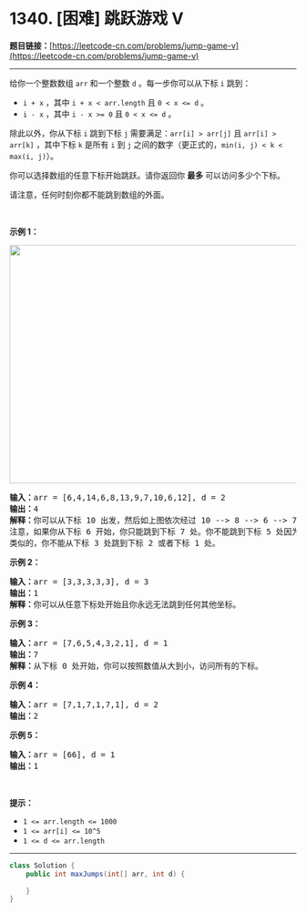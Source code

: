 # 1340. [困难] 跳跃游戏 V

**题目链接：**[https://leetcode-cn.com/problems/jump-game-v](https://leetcode-cn.com/problems/jump-game-v)

---

<div class="content__1Y2H">
 <div class="notranslate">
  <p>给你一个整数数组&nbsp;<code>arr</code> 和一个整数&nbsp;<code>d</code> 。每一步你可以从下标&nbsp;<code>i</code>&nbsp;跳到：</p> 
  <ul> 
   <li><code>i + x</code>&nbsp;，其中&nbsp;<code>i + x &lt; arr.length</code>&nbsp;且&nbsp;<code>0 &lt; x &lt;= d</code>&nbsp;。</li> 
   <li><code>i - x</code>&nbsp;，其中&nbsp;<code>i - x &gt;= 0</code>&nbsp;且&nbsp;<code>0 &lt; x &lt;= d</code>&nbsp;。</li> 
  </ul> 
  <p>除此以外，你从下标&nbsp;<code>i</code> 跳到下标 <code>j</code>&nbsp;需要满足：<code>arr[i] &gt; arr[j]</code>&nbsp;且 <code>arr[i] &gt; arr[k]</code>&nbsp;，其中下标&nbsp;<code>k</code>&nbsp;是所有 <code>i</code>&nbsp;到 <code>j</code>&nbsp;之间的数字（更正式的，<code>min(i, j) &lt; k &lt; max(i, j)</code>）。</p> 
  <p>你可以选择数组的任意下标开始跳跃。请你返回你 <strong>最多</strong>&nbsp;可以访问多少个下标。</p> 
  <p>请注意，任何时刻你都不能跳到数组的外面。</p> 
  <p>&nbsp;</p> 
  <p><strong>示例 1：</strong></p> 
  <p><img style="height: 419px; width: 633px;" src="/aliyun-lc-upload/uploads/2020/02/02/meta-chart.jpeg" alt=""></p> 
  <pre class="language-text"><strong>输入：</strong>arr = [6,4,14,6,8,13,9,7,10,6,12], d = 2
<strong>输出：</strong>4
<strong>解释：</strong>你可以从下标 10 出发，然后如上图依次经过 10 --&gt; 8 --&gt; 6 --&gt; 7 。
注意，如果你从下标 6 开始，你只能跳到下标 7 处。你不能跳到下标 5 处因为 13 &gt; 9 。你也不能跳到下标 4 处，因为下标 5 在下标 4 和 6 之间且 13 &gt; 9 。
类似的，你不能从下标 3 处跳到下标 2 或者下标 1 处。
</pre> 
  <p><strong>示例 2：</strong></p> 
  <pre class="language-text"><strong>输入：</strong>arr = [3,3,3,3,3], d = 3
<strong>输出：</strong>1
<strong>解释：</strong>你可以从任意下标处开始且你永远无法跳到任何其他坐标。
</pre> 
  <p><strong>示例 3：</strong></p> 
  <pre class="language-text"><strong>输入：</strong>arr = [7,6,5,4,3,2,1], d = 1
<strong>输出：</strong>7
<strong>解释：</strong>从下标 0 处开始，你可以按照数值从大到小，访问所有的下标。
</pre> 
  <p><strong>示例 4：</strong></p> 
  <pre class="language-text"><strong>输入：</strong>arr = [7,1,7,1,7,1], d = 2
<strong>输出：</strong>2
</pre> 
  <p><strong>示例 5：</strong></p> 
  <pre class="language-text"><strong>输入：</strong>arr = [66], d = 1
<strong>输出：</strong>1
</pre> 
  <p>&nbsp;</p> 
  <p><strong>提示：</strong></p> 
  <ul> 
   <li><code>1 &lt;= arr.length &lt;= 1000</code></li> 
   <li><code>1 &lt;= arr[i] &lt;= 10^5</code></li> 
   <li><code>1 &lt;= d &lt;= arr.length</code></li> 
  </ul> 
 </div>
</div>

---

```java
class Solution {
    public int maxJumps(int[] arr, int d) {
        
    }
}
```